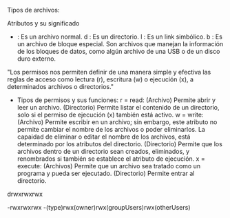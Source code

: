 Tipos de archivos:

Atributos y su significado
- : Es un archivo normal.
d : Es un directorio.
l : Es un link simbólico.
b : Es un archivo de bloque especial. Son archivos que manejan la información de los bloques de datos, como algún archivo de una USB o de un disco duro externo.



"Los permisos nos permiten definir de una manera simple y efectiva las reglas de acceso como lectura (r), escritura (w) o ejecución (x), a determinados archivos o directorios."

- Tipos de permisos y sus funciones:
    r = read:
        (Archivo) Permite abrir y leer un archivo.
        (Directorio) Permite listar el contenido de un directorio, solo si el permiso de ejecución (x) también está activo.
    w = write:
        (Archivo) Permite escribir en un archivo; sin embargo, este atributo no permite cambiar el nombre de los archivos o poder eliminarlos. La capaidad de eliminar o editar el nombre de los archivos, está determinado por los atributos del directorio.
        (Directorio) Permite que los archivos dentro de un directorio sean creados, eliminados, y renombrados si también se establece el atributo de ejecución.
    x = execute:
        (Archivos) Permite que un archivo sea tratado como un programa y pueda ser ejecutado.
        (Directorio) Permite entrar al directorio.



drwxrwxrwx


-rwxrwxrwx
-(type)rwx(owner)rwx(groupUsers)rwx(otherUsers)